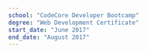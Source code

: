 ```yaml
---
school: "CodeCore Developer Bootcamp"
degree: "Web Development Certificate"
start_date: "June 2017"
end_date: "August 2017"
---
```

